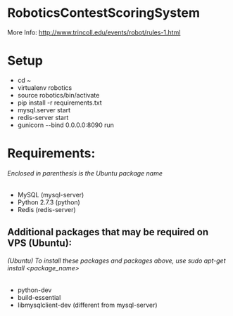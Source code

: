 # RoboticsContestScoringSystem

More Info: http://www.trincoll.edu/events/robot/rules-1.html


# Setup
- cd ~
- virtualenv robotics
- source robotics/bin/activate
- pip install -r requirements.txt
- mysql.server start
- redis-server start
- gunicorn --bind 0.0.0.0:8090 run

# Requirements:
###### Enclosed in parenthesis is the Ubuntu package name
- MySQL (mysql-server)
- Python 2.7.3 (python)
- Redis (redis-server)

## Additional packages that may be required on VPS (Ubuntu):
###### (Ubuntu) To install these packages and packages above, use sudo apt-get install <package_name>
- python-dev
- build-essential
- libmysqlclient-dev (different from mysql-server)
